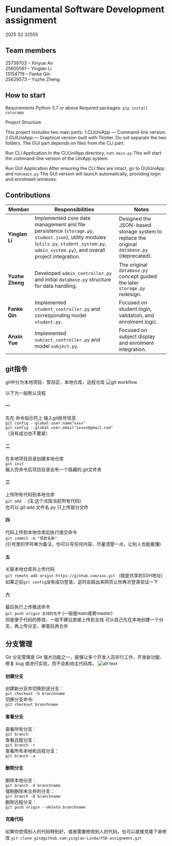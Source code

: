 # Fundamental Software Development assignment
2025 S2 32555
## Team members
25739703 – Xinyue An\
25605561 – Yinglan Li\
13154719 – Fanke Qin\
25629573 – Yuzhe Zheng

## How to start
Requirements
    Python 3.7 or above
    Required packages:
    `pip install colorama`

Project Structure

This project includes two main parts:
    1.CLIUniApp — Command-line version.
    2.GUIUniApp — Graphical version built with Tkinter.
    Do not separate the two folders. The GUI part depends on files from the CLI part.

Run CLI Application
In the CLIUniApp directory, run: `main.py`
This will start the command-line version of the UniApp system.

Run GUI Application
After ensuring the CLI files are intact, go to GUIUniApp and run:`main.py`
The GUI version will launch automatically, providing login and enrolment windows.

## Contributions
| Member               | Responsibilities                                                                                                                                                                             | Notes                                                                                      |
| -------------------- | -------------------------------------------------------------------------------------------------------------------------------------------------------------------------------------------- | ------------------------------------------------------------------------------------------ |
| **Yinglan Li**         | Implemented core data management and file persistence (`storage.py`, `student.json`), utility modules (`utils.py`, `student_system.py`, `admin_system.py`), and overall project integration. | Designed the JSON-based storage system to replace the original `database.py` (deprecated). |
| **Yuzhe Zheng** | Developed `admin_controller.py` and initial `database.py` structure for data handling.                                                                                                       | The original `database.py` concept guided the later `storage.py` redesign.                 |
| **Fanke Qin**           | Implemented `student_controller.py` and corresponding model `student.py`.                                                                                                                    | Focused on student login, validation, and enrolment logic.                                 |
| **Anxin Yue**             | Implemented `subject_controller.py` and model `subject.py`.                                                                                                                                  | Focused on subject display and enrolment integration.                                      |



## git指令
git中分为本地项目，暂存区，本地仓库，远程仓库
![git workflow](<git workflow.png>)

以下为一般默认流程
#### 一
先在 命令指示符上 输入git账号信息\
`git config --global user.name"xxxx"` \
`git config --global user.email"xxxxx@gmail.com"`\
（没有成功也不要紧）

#### 二
在本地项目目录创建本地仓库\
`git init`\
输入完命令后项目目录会有一个隐藏的.git文件夹

#### 三
上传所有代码到本地仓库\
`git add .` (注:这个点指当前所有代码)\
也可以 git add 文件名.py 只上传部分文件

#### 四
代码上传到本地仓库后执行提交命令\
`git commit -m "项目名称" ` \
(引号里的字符串为备注，你可以写任何内容，尽量清楚一点，让别人也能看懂)

#### 五
关联本地仓库并上传代码\
`git remote add origin https://github.com/xxx.git ` (就是共享的SSH地址)\
如果之前`git config`没有成功登录，这时会跳出来网页让你再次登录验证一下

#### 六
最后执行上传推送命令\
`git push origin 支线的名字` (一般是main或者master)\
但是便于代码的修改，一般不建议直接上传到主线
可以自己先在本地创建一个分支，再上传分支，审查后再合并

## 分支管理
Git 分支管理是 Git 强大功能之一，能够让多个开发人员并行工作，开发新功能、修复 bug 或进行实验，而不会影响主代码库。
![alt text](git-brance.png)

#### 创建分支
创建新分支并切换到该分支：\
`git checkout -b branchname`  \
切换分支命令: \
`git checkout branchname`
#### 查看分支
查看所有分支：\
`git branch` \
查看远程分支：\
`git branch -r` \
查看所有本地和远程分支： \
`git branch -a `
#### 删除分支
删除本地分支：\
`git branch -d branchname` \
强制删除未合并的分支：\
`git branch -D branchname` \
删除远程分支： \
`git push origin --delete branchname `

#### 克隆代码
如果你觉得别人的代码特别好，或者需要修改别人的代码，也可以直接克隆下来修改
`git clone git@github.com:yinglan-Linda/FSD-assignment.git `
